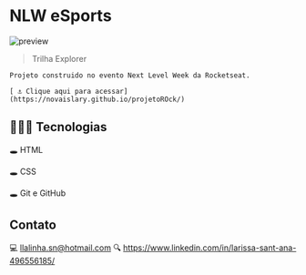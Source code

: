 
 # NLW  eSports 
 
 ![preview](./.preview.png)


   >Trilha Explorer

    Projeto construido no evento Next Level Week da Rocketseat.

    [ ⚓ Clique aqui para acessar](https://novaislary.github.io/projetoROck/)

 ## 🧑🏿‍💻 Tecnologias

  🕳️ HTML

  🕳️ CSS

  🕳️ Git e GitHub



  ## Contato

  💻 llalinha.sn@hotmail.com
  🔍 https://www.linkedin.com/in/larissa-sant-ana-496556185/